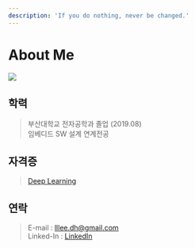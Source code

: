```yaml
---
description: 'If you do nothing, never be changed.'
---
```


# About Me

![](https://github.com/nedleeds/gitbook/tree/d52027526db730f0c02ebab72f5963914e2a4639/image/emoji.png)

## 학력

> 부산대학교 전자공학과 졸업 \(2019.08\)  
> 임베디드 SW 설계 연계전공

## 자격증

> [Deep Learning](https://www.coursera.org/account/accomplishments/specialization/EGHN8RSF74FF)

## 연락

> E-mail : lllee.dh@gmail.com  
> Linked-In : [LinkedIn](https://linkedin.com/in/dong-hyeong-lee-919009173)

